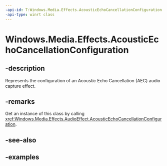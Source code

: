 ```yaml
---
-api-id: T:Windows.Media.Effects.AcousticEchoCancellationConfiguration
-api-type: winrt class
---
```


# Windows.Media.Effects.AcousticEchoCancellationConfiguration

<!--
public sealed class AcousticEchoCancellationConfiguration
-->


## -description

Represents the configuration of an Acoustic Echo Cancellation (AEC) audio capture effect.

## -remarks

Get an instance of this class by calling <xref:Windows.Media.Effects.AudioEffect.AcousticEchoCancellationConfiguration>.

## -see-also

## -examples


